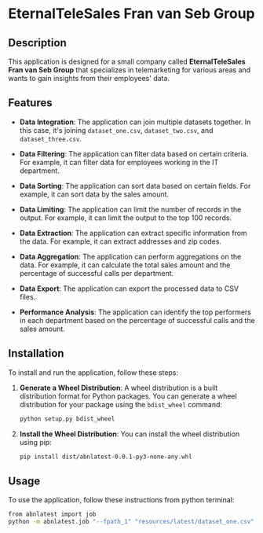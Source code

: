 # EternalTeleSales Fran van Seb Group

## Description

This application is designed for a small company called **EternalTeleSales Fran van Seb Group** that specializes in telemarketing for various areas and wants to gain insights from their employees' data.

## Features

- **Data Integration**: The application can join multiple datasets together. In this case, it's joining `dataset_one.csv`, `dataset_two.csv`, and `dataset_three.csv`.

- **Data Filtering**: The application can filter data based on certain criteria. For example, it can filter data for employees working in the IT department.

- **Data Sorting**: The application can sort data based on certain fields. For example, it can sort data by the sales amount.

- **Data Limiting**: The application can limit the number of records in the output. For example, it can limit the output to the top 100 records.

- **Data Extraction**: The application can extract specific information from the data. For example, it can extract addresses and zip codes.

- **Data Aggregation**: The application can perform aggregations on the data. For example, it can calculate the total sales amount and the percentage of successful calls per department.

- **Data Export**: The application can export the processed data to CSV files.

- **Performance Analysis**: The application can identify the top performers in each department based on the percentage of successful calls and the sales amount.

## Installation

To install and run the application, follow these steps:

1. **Generate a Wheel Distribution**: A wheel distribution is a built distribution format for Python packages. You can generate a wheel distribution for your package using the `bdist_wheel` command:

    ```bash
    python setup.py bdist_wheel
    ```

2. **Install the Wheel Distribution**: You can install the wheel distribution using pip:

    ```bash
    pip install dist/abnlatest-0.0.1-py3-none-any.whl
    ```

## Usage

To use the application, follow these instructions from python terminal:

```bash
from abnlatest import job
python -m abnlatest.job "--fpath_1" "resources/latest/dataset_one.csv" "--fpath_2" "resources/latest/dataset_two.csv" "--fpath_3" "resources/latest/dataset_three.csv"